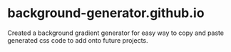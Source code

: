 # background-generator.github.io

Created a background gradient generator for easy way to copy and paste generated css code to add onto future projects.
